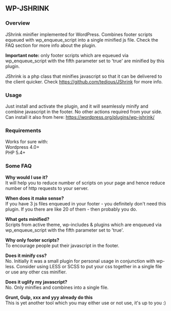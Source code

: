 ## WP-JSHRINK

### Overview
JShrink minifier implemented for WordPress. Combines footer scripts equeued with wp_enqueue_script into a single minified js file. Check the FAQ section for more info about the plugin.  
   
**Important note:** only footer scripts which are equeued via wp_enqueue_script with the fifth parameter set to 'true' are minified by this plugin.
   
JShrink is a php class that minifies javascript so that it can be delivered to the client quicker. Check https://github.com/tedious/JShrink for more info.  

### Usage
Just install and activate the plugin, and it will seamlessly minify and combine javascript in the footer. No other actions required from your side.  
Can install it also from here: https://wordpress.org/plugins/wp-jshrink/

### Requirements
Works for sure with:  
Wordpress 4.0+  
PHP 5.4+

### Some FAQ
**Why would I use it?**  
It will help you to reduce number of scripts on your page and hence reduce number of http requests to your server.  
   
**When does it make sense?**  
If you have 3 js files enqueued in your footer - you definitely don't need this plugin. If you there are like 20 of them - then probably you do.  
   
**What gets minified?**  
Scripts from active theme, wp-includes & plugins which are enqueued via wp_enqueue_script with the fifth parameter set to 'true'.  
   
**Why only footer scripts?**  
To encourage people put their javascript in the footer.  
   
**Does it minify css?**  
No. Initially it was a small plugin for personal usage in conjunction with wp-less. Consider using LESS or SCSS to put your css together in a single file or use any other css minifier.  
   
**Does it uglify my javascript?**  
No. Only minifies and combines into a single file.  
   
**Grunt, Gulp, xxx and yyy already do this**  
This is yet another tool which you may either use or not use, it's up to you :)
